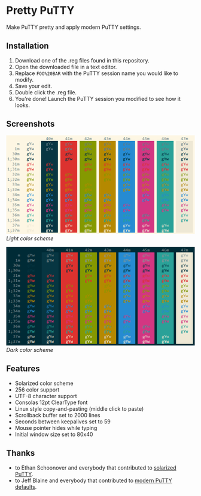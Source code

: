 # Pretty PuTTY
Make PuTTY pretty and apply modern PuTTY settings.

## Installation
1. Download one of the .reg files found in this repository.
1. Open the downloaded file in a text editor.
1. Replace `FOO%20BAR` with the PuTTY session name you would like to modify.
1. Save your edit.
1. Double click the .reg file.
1. You're done! Launch the PuTTY session you modified to see how it looks.

## Screenshots

![Solarized Light Color Scheme](screenshot_light.PNG)  
*Light color scheme*

![Solarized Dark Color Scheme](screenshot_dark.PNG)   
*Dark color scheme*

## Features
* Solarized color scheme
* 256 color support
* UTF-8 character support
* Consolas 12pt ClearType font
* Linux style copy-and-pasting (middle click to paste)
* Scrollback buffer set to 2000 lines
* Seconds between keepalives set to 59
* Mouse pointer hides while typing
* Initial window size set to 80x40

## Thanks
* to Ethan Schoonover and everybody that contributed to [solarized PuTTY](https://github.com/altercation/solarized/tree/master/putty-colors-solarized).
* to Jeff Blaine and everybody that contributed to [modern PuTTY defaults](https://github.com/jblaine/solarized-and-modern-putty).
